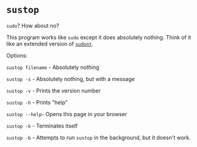 # `sustop`
`sudo`? How about no?

This program works like `sudo` except it does absolutely nothing. Think of it like an extended version of [`sudont`](https://github.com/cbondurant/sudont).

Options:

`sustop filename` - Absolutely nothing

`sustop -s` - Absolutely nothing, but with a message

`sustop -v` - Prints the version number

`sustop -h` - Prints "help"

`sustop --help`- Opens this page in your browser

`sustop -k` - Terminates itself

`sustop -b` - Attempts to run `sustop` in the background, but it doesn't work.
